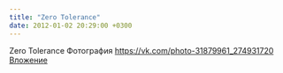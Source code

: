 ```yaml
---
title: "Zero Tolerance"
date: 2012-01-02 20:29:00 +0300
---
```


Zero Tolerance
Фотография
<a class="vk-attach" href="https://vk.com/photo-31879961_274931720">https://vk.com/photo-31879961_274931720</a>
<a class="vk-attach" href="https://vk.com/photo-31879961_274931720">Вложение</a>
